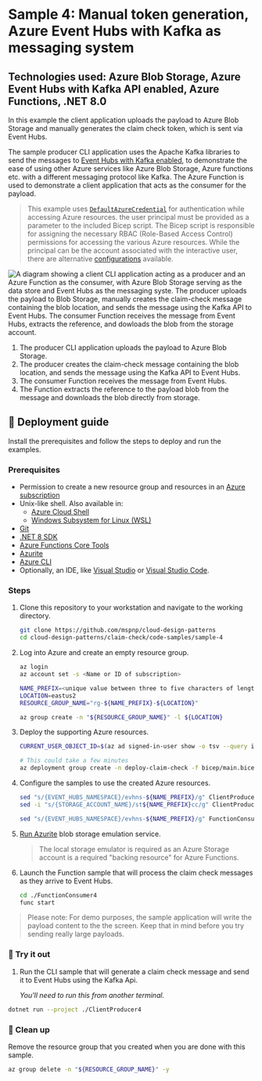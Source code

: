# Sample 4: Manual token generation, Azure Event Hubs with Kafka as messaging system

## Technologies used: Azure Blob Storage, Azure Event Hubs with Kafka API enabled, Azure Functions, .NET 8.0

In this example the client application uploads the payload to Azure Blob Storage and manually generates the claim check token, which is sent via Event Hubs.

The sample producer CLI application uses the Apache Kafka libraries to send the messages to [Event Hubs with Kafka enabled](https://learn.microsoft.com/azure/event-hubs/event-hubs-create-kafka-enabled), to demonstrate the ease of using other Azure services like Azure Blob Storage, Azure functions etc. with a different messaging protocol like Kafka. The Azure Function is used to demonstrate a client application that acts as the consumer for the payload.

> This example uses [`DefaultAzureCredential`](https://learn.microsoft.com/dotnet/azure/sdk/authentication/#defaultazurecredential) for authentication while accessing Azure resources. the user principal must be provided as a parameter to the included Bicep script. The Bicep script is responsible for assigning the necessary RBAC (Role-Based Access Control) permissions for accessing the various Azure resources. While the principal can be the account associated with the interactive user, there are alternative [configurations](https://learn.microsoft.com/dotnet/azure/sdk/authentication/?tabs=command-line#exploring-the-sequence-of-defaultazurecredential-authentication-methods) available.

![A diagram showing a client CLI application acting as a producer and an Azure Function as the consumer, with Azure Blob Storage serving as the data store and Event Hubs as the messaging syste. The producer uploads the payload to Blob Storage, manually creates the claim-check message containing the blob location, and sends the message using the Kafka API to Event Hubs. The consumer Function receives the message from Event Hubs, extracts the reference, and dowloads the blob from the storage account.](images/sample-4-diagram.png)

1. The producer CLI application uploads the payload to Azure Blob Storage.
1. The producer creates the claim-check message containing the blob location, and sends the message using the Kafka API to Event Hubs.
1. The consumer Function receives the message from Event Hubs.
1. The Function extracts the reference to the payload blob from the message and downloads the blob directly from storage.

## :rocket: Deployment guide

Install the prerequisites and follow the steps to deploy and run the examples.

### Prerequisites

- Permission to create a new resource group and resources in an [Azure subscription](https://azure.com/free)
- Unix-like shell. Also available in:
  - [Azure Cloud Shell](https://shell.azure.com/)
  - [Windows Subsystem for Linux (WSL)](https://learn.microsoft.com/windows/wsl/install)
- [Git](https://git-scm.com/downloads)
- [.NET 8 SDK](https://dotnet.microsoft.com/download/dotnet/8.0)
- [Azure Functions Core Tools](https://learn.microsoft.com/azure/azure-functions/functions-run-local#install-the-azure-functions-core-tools)
- [Azurite](/azure/storage/common/storage-use-azurite)
- [Azure CLI](https://learn.microsoft.com/cli/azure/install-azure-cli)
- Optionally, an IDE, like  [Visual Studio](https://visualstudio.microsoft.com/downloads/) or [Visual Studio Code](https://code.visualstudio.com/).

### Steps

1. Clone this repository to your workstation and navigate to the working directory.

   ```bash
   git clone https://github.com/mspnp/cloud-design-patterns
   cd cloud-design-patterns/claim-check/code-samples/sample-4
   ```

1. Log into Azure and create an empty resource group.  

   ```bash
   az login
   az account set -s <Name or ID of subscription>

   NAME_PREFIX=<unique value between three to five characters of length>
   LOCATION=eastus2
   RESOURCE_GROUP_NAME="rg-${NAME_PREFIX}-${LOCATION}"

   az group create -n "${RESOURCE_GROUP_NAME}" -l ${LOCATION}

   ```

1. Deploy the supporting Azure resources.

   ```bash
   CURRENT_USER_OBJECT_ID=$(az ad signed-in-user show -o tsv --query id)

   # This could take a few minutes
   az deployment group create -n deploy-claim-check -f bicep/main.bicep -g "${RESOURCE_GROUP_NAME}" -p namePrefix=$NAME_PREFIX principalId=$CURRENT_USER_OBJECT_ID
   ```

1. Configure the samples to use the created Azure resources.

   ```bash
   sed "s/{EVENT_HUBS_NAMESPACE}/evhns-${NAME_PREFIX}/g" ClientProducer4/appsettings.json.template >ClientProducer4/appsettings.json
   sed -i "s/{STORAGE_ACCOUNT_NAME}/st${NAME_PREFIX}cc/g" ClientProducer4/appsettings.json

   sed "s/{EVENT_HUBS_NAMESPACE}/evhns-${NAME_PREFIX}/g" FunctionConsumer4/local.settings.json.template > FunctionConsumer4/local.settings.json
   ```

1. [Run Azurite](https://learn.microsoft.com/azure/storage/common/storage-use-azurite#run-azurite) blob storage emulation service.

   > The local storage emulator is required as an Azure Storage account is a required "backing resource" for Azure Functions.

1. Launch the Function sample that will process the claim check messages as they arrive to Event Hubs.

   ```bash
   cd ./FunctionConsumer4
   func start
   ```

  > Please note: For demo purposes, the sample application will write the payload content to the the screen. Keep that in mind before you try sending really large payloads.

### :checkered_flag: Try it out

1. Run the CLI sample that will generate a claim check message and send it to Event Hubs using the Kafka Api.

   _You'll need to run this from another terminal._

  ```bash
  dotnet run --project ./ClientProducer4
  ```

### :broom: Clean up

Remove the resource group that you created when you are done with this sample.

```bash
az group delete -n "${RESOURCE_GROUP_NAME}" -y
```
